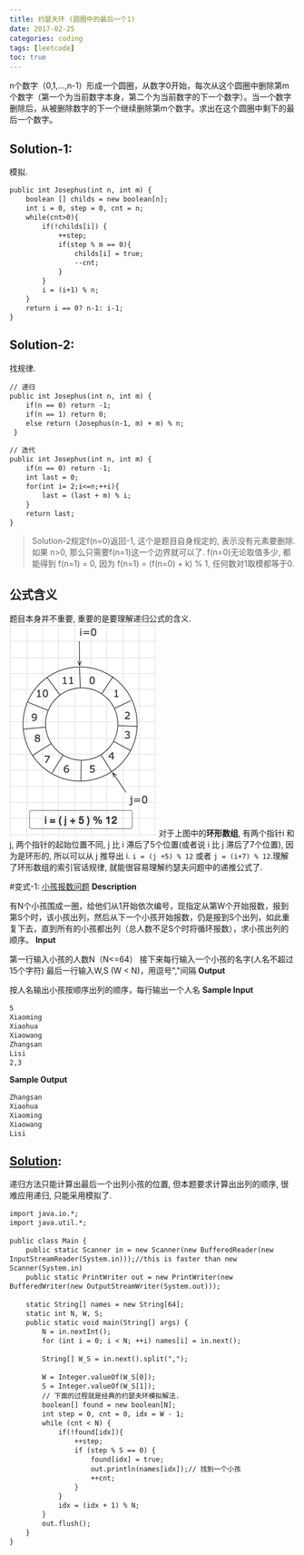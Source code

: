 ```yaml
---
title: 约瑟夫环 (圆圈中的最后一个1)
date: 2017-02-25
categories: coding
tags: [leetcode]
toc: true
---
```


n个数字（0,1,…,n-1）形成一个圆圈，从数字0开始，每次从这个圆圈中删除第m个数字（第一个为当前数字本身，第二个为当前数字的下一个数字）。当一个数字删除后，从被删除数字的下一个继续删除第m个数字。求出在这个圆圈中剩下的最后一个数字。

## Solution-1:
模拟.
```
public int Josephus(int n, int m) {
    boolean [] childs = new boolean[n];
    int i = 0, step = 0, cnt = n;
    while(cnt>0){
        if(!childs[i]) {
            ++step;
            if(step % m == 0){
                childs[i] = true;
                --cnt;
            }
        }
        i = (i+1) % n;
    }
    return i == 0? n-1: i-1;
}
```

## Solution-2:
找规律.
```
// 递归
public int Josephus(int n, int m) {
    if(n == 0) return -1;
    if(n == 1) return 0;
    else return (Josephus(n-1, m) + m) % n;
 }
```
```
// 迭代
public int Josephus(int n, int m) {
    if(n == 0) return -1;
    int last = 0;
    for(int i= 2;i<=n;++i){
        last = (last + m) % i;
    }
    return last;
}
```
> Solution-2规定f(n=0)返回-1, 这个是题目自身规定的, 表示没有元素要删除. 如果 n>0, 那么只需要f(n=1)这一个边界就可以了. f(n=0)无论取值多少, 都能得到 f(n=1) = 0, 因为 f(n=1) = (f(n=0) + k) % 1, 任何数对1取模都等于0.

## 公式含义
题目本身并不重要, 重要的是要理解递归公式的含义.
![](/images/1474776210329_3.png)
对于上图中的**环形数组**, 有两个指针i 和 j, 两个指针的起始位置不同, j 比 i 滞后了5个位置(或者说 i 比 j 滞后了7个位置), 因为是环形的, 所以可以从 j 推导出 i. `i = (j +5) % 12` 或者 `j = (i+7) % 12`.理解了环形数组的索引官话规律, 就能很容易理解约瑟夫问题中的递推公式了.

#变式-1: [小孩报数问题](http://poj.org/problem?id=3750)
**Description**

有N个小孩围成一圈，给他们从1开始依次编号，现指定从第W个开始报数，报到第S个时，该小孩出列，然后从下一个小孩开始报数，仍是报到S个出列，如此重复下去，直到所有的小孩都出列（总人数不足S个时将循环报数），求小孩出列的顺序。
**Input**

第一行输入小孩的人数N（N<=64） 
接下来每行输入一个小孩的名字(人名不超过15个字符) 
最后一行输入W,S (W < N)，用逗号","间隔
**Output**

按人名输出小孩按顺序出列的顺序，每行输出一个人名
**Sample Input**
```
5
Xiaoming
Xiaohua
Xiaowang
Zhangsan
Lisi
2,3
```
**Sample Output**
```
Zhangsan
Xiaohua
Xiaoming
Xiaowang
Lisi
```

## [Solution](http://poj.org/showsource?solution_id=16120886):
递归方法只能计算出最后一个出列小孩的位置, 但本题要求计算出出列的顺序, 很难应用递归, 只能采用模拟了.
```
import java.io.*;
import java.util.*;

public class Main {
    public static Scanner in = new Scanner(new BufferedReader(new InputStreamReader(System.in)));//this is faster than new Scanner(System.in)
    public static PrintWriter out = new PrintWriter(new BufferedWriter(new OutputStreamWriter(System.out)));

    static String[] names = new String[64];
    static int N, W, S;
    public static void main(String[] args) {
        N = in.nextInt();
        for (int i = 0; i < N; ++i) names[i] = in.next();

        String[] W_S = in.next().split(",");

        W = Integer.valueOf(W_S[0]);
        S = Integer.valueOf(W_S[1]);
        // 下面的过程就是经典的约瑟夫环模拟解法.
        boolean[] found = new boolean[N];
        int step = 0, cnt = 0, idx = W - 1;
        while (cnt < N) {
            if(!found[idx]){
                ++step;
                if (step % S == 0) {
                    found[idx] = true;
                    out.println(names[idx]);// 找到一个小孩
                    ++cnt;
                }
            }
            idx = (idx + 1) % N;
        }
        out.flush();
    }
}
```